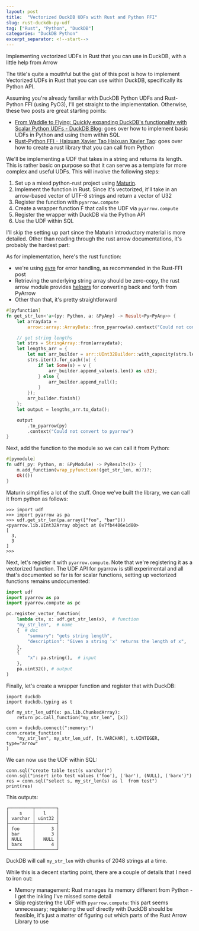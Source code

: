 ```yaml
---
layout: post
title:  "Vectorized DuckDB UDFs with Rust and Python FFI"
slug: rust-duckdb-py-udf
tag: ["Rust", "Python", "DuckDB"]
categories: "DuckDB Python"
excerpt_separator: <!--start-->
---
```


Implementing vectorized UDFs in Rust that you can use in DuckDB, with a little
help from Arrow

<!--start-->

The title's quite a mouthful but the gist of this post is how to implement
Vectorized UDFs in Rust that you can use within DuckDB, specifically its Python
API.

Assuming you're already familiar with DuckDB Python UDFs and Rust-Python FFI
(using PyO3), I'll get straight to the implementation. Otherwise, these two
posts are great starting points:

- [From Waddle to Flying: Quickly expanding DuckDB's functionality with Scalar Python UDFs - DuckDB Blog](https://duckdb.org/2023/07/07/python-udf.html):
  goes over how to implement basic UDFs in Python and using them within SQL
- [Rust-Python FFI - Haixuan Xavier Tao
  Haixuan Xavier Tao](https://dora.carsmos.ai/blog/rust-python/): goes over how
  to create a rust library that you can call from Python

We'll be implementing a UDF that takes in a string and returns its length. This
is rather basic on purpose so that it can serve as a template for more complex
and useful UDFs. This will involve the following steps:

1. Set up a mixed python-rust project using
   [Maturin](https://www.maturin.rs/project_layout).
2. Implement the function in Rust. Since it's vectorized, it'll take in an
   arrow-based vector of UTF-8 strings and return a vector of U32
3. Register the function with `pyarrow.compute`
4. Create a wrapper function F that calls the UDF via `pyarrow.compute`
5. Register the wrapper with DuckDB via the Python API
6. Use the UDF within SQL

I'll skip the setting up part since the Maturin introductory material is more
detailed. Other than reading through the rust arrow documentations, it's
probably the hardest part:

As for implementation, here's the rust function:

- we're using [eyre](https://docs.rs/arrow/latest/arrow/pyarrow/) for error
  handling, as recommended in the Rust-FFI post
- Retrieving the underlying string array should be zero-copy, the rust arrow
  module provides [helpers](https://docs.rs/arrow/latest/arrow/pyarrow/) for
  converting back and forth from PyArrow
- Other than that, it's pretty straightforward

```rust
#[pyfunction]
fn get_str_len<'a>(py: Python, a: &PyAny) -> Result<Py<PyAny>> {
    let arraydata =
        arrow::array::ArrayData::from_pyarrow(a).context("Could not convert arrow data")?;

    // get string lengths
    let strs = StringArray::from(arraydata);
    let lengths_arr = {
        let mut arr_builder = arr::UInt32Builder::with_capacity(strs.len());
        strs.iter().for_each(|v| {
            if let Some(s) = v {
                arr_builder.append_value(s.len() as u32);
            } else {
                arr_builder.append_null();
            }
        });
        arr_builder.finish()
    };
    let output = lengths_arr.to_data();

    output
        .to_pyarrow(py)
        .context("Could not convert to pyarrow")
}
```

Next, add the function to the module so we can call it from Python:

```rust
#[pymodule]
fn udf(_py: Python, m: &PyModule) -> PyResult<()> {
    m.add_function(wrap_pyfunction!(get_str_len, m)?)?;
    Ok(())
}
```

Maturin simplifies a lot of the stuff. Once we've built the library, we can call
it from python as follows:

```
>>> import udf
>>> import pyarrow as pa
>>> udf.get_str_len(pa.array(["foo", "bar"]))
<pyarrow.lib.UInt32Array object at 0x7fb4406e1d80>
[
  3,
  3
]
>>>
```

Next, let's register it with `pyarrow.compute`. Note that we're registering it
as a vectorized function. The UDF API for pyarrow is still experimental and all
that's documented so far is for scalar functions, setting up vectorized
functions remains undocumented:

```python
import udf
import pyarrow as pa
import pyarrow.compute as pc

pc.register_vector_function(
    lambda ctx, x: udf.get_str_len(x),  # function
    "my_str_len",  # name
    {  # doc
        "summary": "gets string length",
        "description": "Given a string 'x' returns the length of x",
    },
    {
        "x": pa.string(),  # input
    },
    pa.uint32(), # output
)
```

Finally, let's create a wrapper function and register that with DuckDB:

```
import duckdb
import duckdb.typing as t

def my_str_len_udf(x: pa.lib.ChunkedArray):
    return pc.call_function("my_str_len", [x])

conn = duckdb.connect(":memory:")
conn.create_function(
    "my_str_len", my_str_len_udf, [t.VARCHAR], t.UINTEGER, type="arrow"
)
```

We can now use the UDF within SQL:

```
conn.sql("create table test(s varchar)")
conn.sql("insert into test values ('foo'), ('bar'), (NULL), ('barx')")
res = conn.sql("select s, my_str_len(s) as l  from test")
print(res)
```

This outputs:

```
┌─────────┬────────┐
│    s    │   l    │
│ varchar │ uint32 │
├─────────┼────────┤
│ foo     │      3 │
│ bar     │      3 │
│ NULL    │   NULL │
│ barx    │      4 │
└─────────┴────────┘
```

DuckDB will call `my_str_len` with chunks of 2048 strings at a time.

While this is a decent starting point, there are a couple of details that I need
to iron out:

- Memory management: Rust manages its memory different from Python - I get the
  inkling I've missed some detail
- Skip registering the UDF with `pyarrow.compute`: this part seems unnecessary;
  registering the udf directly with DuckDB should be feasible, it's just a
  matter of figuring out which parts of the Rust Arrow Library to use
